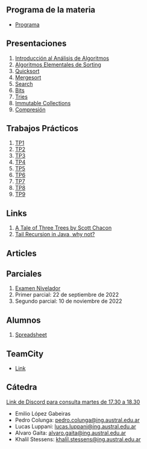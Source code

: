 ## Programa de la materia

* [Programa](resources/Programa.pdf)

## Presentaciones

1. [Introducción al Análisis de Algoritmos](introduction)
2. [Algoritmos Elementales de Sorting](elemental_sorters)
3. [Quicksort](quicksort)
4. [Mergesort](mergesort)
5. [Search](search)
6. [Bits](bits)
7. [Tries](tries)
8. [Immutable Collections](immutables)
9. [Compresión](compresion)
<!-- 10. [String Searching](string_search) -->
<!-- 10. [KDTrees](https://docs.google.com/presentation/d/1PRaMmgOBoi9FqL7niK6TClSKqtPhUb9a3XePVo2WH-I/edit#slide=id.g2680d7c9ef_0_0) -->
<!-- 11. [Cryptography](https://docs.google.com/a/ing.austral.edu.ar/presentation/d/1UAU9YEm9NVGmVXYC1T2WYYG6PKFZ23wY7HGL77-XZCI/edit?usp=sharing) (Usar login de la facultad para verla) -->

## Trabajos Prácticos

1. [TP1](practice/1)
2. [TP2](practice/2)
3. [TP3](practice/3)
4. [TP4](practice/4)
5. [TP5](practice/5)
7. [TP6](practice/6)
8. [TP7](practice/7)
9. [TP8](practice/8)
10. [TP9](practice/9)
<!-- 4. [TP4Bis](practice/4bis) -->

<!-- * [Exercices](practice/exercices) -->

## Links

1. [A Tale of Three Trees by Scott Chacon](https://www.infoq.com/presentations/A-Tale-of-Three-Trees/) 
2. [Tail Recursion in Java, why not?](http://web.archive.org/web/20140422180613/https://www.drdobbs.com/jvm/tail-call-optimization-and-java/240167044)
<!-- 2. [Implementing Persistent Vectors](http://www.codecommit.com/blog/scala/implementing-persistent-vectors-in-scala) -->
<!-- 3. [macOS Sierra Debug Problem Fix](https://stackoverflow.com/questions/44680463/intellij-idea-debugger-is-too-slow-to-start-on-macos) -->
<!-- 4. [Purely Functional Data Structures](https://www.cs.cmu.edu/~rwh/theses/okasaki.pdf) -->

## Articles

<!-- 1. [The Yoda of Silicon Valley](https://www.nytimes.com/2018/12/17/science/donald-knuth-computers-algorithms-programming.html) -->

## Parciales

1. [Examen Nivelador](https://forms.gle/C69Vex6gG9Hch7XG8) 
2. Primer parcial: 22 de septiembre de 2022
3. Segundo parcial: 10 de noviembre de 2022

## Alumnos

1. [Spreadsheet](https://docs.google.com/spreadsheets/d/1fbBcsMlo_-jrtR63DZ4yoNSHmgeZzuc3L9CcDX2SOSc/edit?usp=sharing)

## TeamCity

- [Link](https://anaydis-tc-server.herokuapp.com)

## Cátedra

[Link de Discord para consulta martes de 17.30 a 18.30](https://discord.gg/qKMJTMqGt3)

* Emilio López Gabeiras
* Pedro Colunga: [pedro.colunga@ing.austral.edu.ar](mailto:pedro.colunga@ing.austral.edu.ar)
* Lucas Luppani: [lucas.luppani@ing.austral.edu.ar](mailto:lucas.luppani@ing.austral.edu.ar)
* Alvaro Gaita: [alvaro.gaita@ing.austral.edu.ar](mailto:alvaro.gaita@ing.austral.edu.ar)
* Khalil Stessens: [khalil.stessens@ing.austral.edu.ar](mailto:khalil.stessens@ing.austral.edu.ar)
